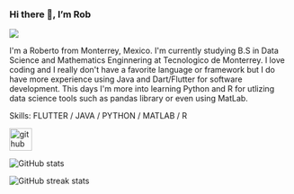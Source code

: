 ### Hi there 👋, I’m Rob
![]([https://images6.alphacoders.com/114/1148181.png](https://64.media.tumblr.com/88a77a6e025bd356fbb23b1c2c469514/9b70497cc2682c30-7f/s640x960/159560ce36deaefe3a39720fadbb530762620ecf.gifv))

I'm a Roberto from Monterrey, Mexico. I'm currently studying B.S in Data Science and Mathematics Enginnering at Tecnologico de Monterrey. I love coding and I really don't have a favorite language or framework but I do have more experience using Java and Dart/Flutter for software development. This days I'm more into learning Python and R for utlizing data science tools such as pandas library or even using MatLab.

Skills: FLUTTER / JAVA / PYTHON / MATLAB / R

[<img src='https://cdn.jsdelivr.net/npm/simple-icons@3.0.1/icons/github.svg' alt='github' height='40'>](https://github.com/rpribau)  

![GitHub stats](https://github-readme-stats.vercel.app/api?username=rpribau&show_icons=true)  

![GitHub streak stats](https://streak-stats.demolab.com/?user=rpribau)  


